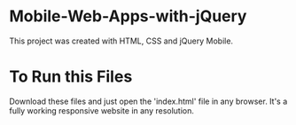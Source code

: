 # Mobile-Web-Apps-with-jQuery

This project was created with HTML, CSS and jQuery Mobile.

# To Run this Files

Download these files and just open the 'index.html' file in any browser.
It's a fully working responsive website in any resolution.
